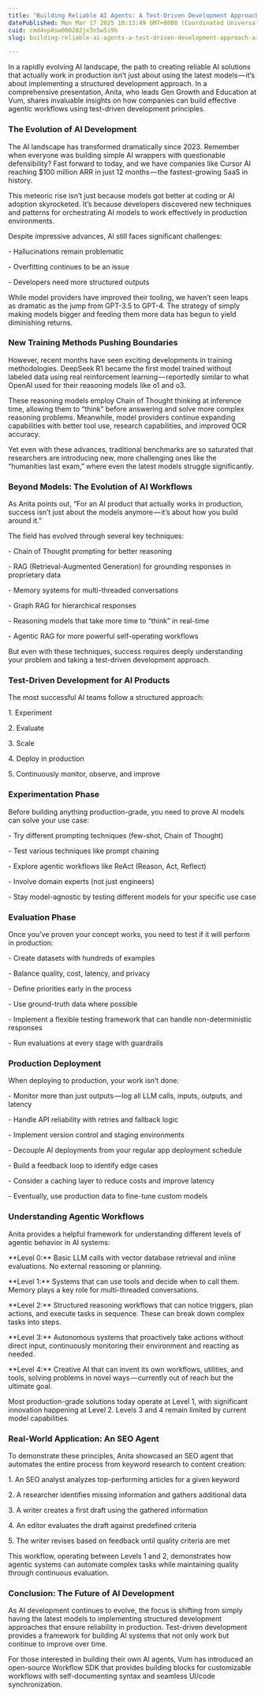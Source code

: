 ```yaml
---
title: "Building Reliable AI Agents: A Test-Driven Development Approach"
datePublished: Mon Mar 17 2025 18:13:49 GMT+0000 (Coordinated Universal Time)
cuid: cmd4xp8sw000202jx3n5w5i9b
slug: building-reliable-ai-agents-a-test-driven-development-approach-a34d488cda9d

---
```


In a rapidly evolving AI landscape, the path to creating reliable AI solutions that actually work in production isn’t just about using the latest models — it’s about implementing a structured development approach. In a comprehensive presentation, Anita, who leads Gen Growth and Education at Vum, shares invaluable insights on how companies can build effective agentic workflows using test-driven development principles.

### The Evolution of AI Development

The AI landscape has transformed dramatically since 2023. Remember when everyone was building simple AI wrappers with questionable defensibility? Fast forward to today, and we have companies like Cursor AI reaching $100 million ARR in just 12 months — the fastest-growing SaaS in history.

This meteoric rise isn’t just because models got better at coding or AI adoption skyrocketed. It’s because developers discovered new techniques and patterns for orchestrating AI models to work effectively in production environments.

Despite impressive advances, AI still faces significant challenges:

\- Hallucinations remain problematic

\- Overfitting continues to be an issue

\- Developers need more structured outputs

While model providers have improved their tooling, we haven’t seen leaps as dramatic as the jump from GPT-3.5 to GPT-4. The strategy of simply making models bigger and feeding them more data has begun to yield diminishing returns.

### New Training Methods Pushing Boundaries

However, recent months have seen exciting developments in training methodologies. DeepSeek R1 became the first model trained without labeled data using real reinforcement learning — reportedly similar to what OpenAI used for their reasoning models like o1 and o3.

These reasoning models employ Chain of Thought thinking at inference time, allowing them to “think” before answering and solve more complex reasoning problems. Meanwhile, model providers continue expanding capabilities with better tool use, research capabilities, and improved OCR accuracy.

Yet even with these advances, traditional benchmarks are so saturated that researchers are introducing new, more challenging ones like the “humanities last exam,” where even the latest models struggle significantly.

### Beyond Models: The Evolution of AI Workflows

As Anita points out, “For an AI product that actually works in production, success isn’t just about the models anymore — it’s about how you build around it.”

The field has evolved through several key techniques:

\- Chain of Thought prompting for better reasoning

\- RAG (Retrieval-Augmented Generation) for grounding responses in proprietary data

\- Memory systems for multi-threaded conversations

\- Graph RAG for hierarchical responses

\- Reasoning models that take more time to “think” in real-time

\- Agentic RAG for more powerful self-operating workflows

But even with these techniques, success requires deeply understanding your problem and taking a test-driven development approach.

### Test-Driven Development for AI Products

The most successful AI teams follow a structured approach:

1\. Experiment

2\. Evaluate

3\. Scale

4\. Deploy in production

5\. Continuously monitor, observe, and improve

### Experimentation Phase

Before building anything production-grade, you need to prove AI models can solve your use case:

\- Try different prompting techniques (few-shot, Chain of Thought)

\- Test various techniques like prompt chaining

\- Explore agentic workflows like ReAct (Reason, Act, Reflect)

\- Involve domain experts (not just engineers)

\- Stay model-agnostic by testing different models for your specific use case

### Evaluation Phase

Once you’ve proven your concept works, you need to test if it will perform in production:

\- Create datasets with hundreds of examples

\- Balance quality, cost, latency, and privacy

\- Define priorities early in the process

\- Use ground-truth data where possible

\- Implement a flexible testing framework that can handle non-deterministic responses

\- Run evaluations at every stage with guardrails

### Production Deployment

When deploying to production, your work isn’t done:

\- Monitor more than just outputs — log all LLM calls, inputs, outputs, and latency

\- Handle API reliability with retries and fallback logic

\- Implement version control and staging environments

\- Decouple AI deployments from your regular app deployment schedule

\- Build a feedback loop to identify edge cases

\- Consider a caching layer to reduce costs and improve latency

\- Eventually, use production data to fine-tune custom models

### Understanding Agentic Workflows

Anita provides a helpful framework for understanding different levels of agentic behavior in AI systems:

\*\*Level 0:\*\* Basic LLM calls with vector database retrieval and inline evaluations. No external reasoning or planning.

\*\*Level 1:\*\* Systems that can use tools and decide when to call them. Memory plays a key role for multi-threaded conversations.

\*\*Level 2:\*\* Structured reasoning workflows that can notice triggers, plan actions, and execute tasks in sequence. These can break down complex tasks into steps.

\*\*Level 3:\*\* Autonomous systems that proactively take actions without direct input, continuously monitoring their environment and reacting as needed.

\*\*Level 4:\*\* Creative AI that can invent its own workflows, utilities, and tools, solving problems in novel ways — currently out of reach but the ultimate goal.

Most production-grade solutions today operate at Level 1, with significant innovation happening at Level 2. Levels 3 and 4 remain limited by current model capabilities.

### Real-World Application: An SEO Agent

To demonstrate these principles, Anita showcased an SEO agent that automates the entire process from keyword research to content creation:

1\. An SEO analyst analyzes top-performing articles for a given keyword

2\. A researcher identifies missing information and gathers additional data

3\. A writer creates a first draft using the gathered information

4\. An editor evaluates the draft against predefined criteria

5\. The writer revises based on feedback until quality criteria are met

This workflow, operating between Levels 1 and 2, demonstrates how agentic systems can automate complex tasks while maintaining quality through continuous evaluation.

### Conclusion: The Future of AI Development

As AI development continues to evolve, the focus is shifting from simply having the latest models to implementing structured development approaches that ensure reliability in production. Test-driven development provides a framework for building AI systems that not only work but continue to improve over time.

For those interested in building their own AI agents, Vum has introduced an open-source Workflow SDK that provides building blocks for customizable workflows with self-documenting syntax and seamless UI/code synchronization.